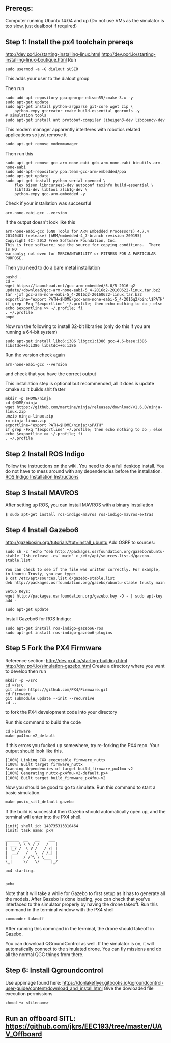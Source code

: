 
## Prereqs: 
Computer running Ubuntu 14.04 and up (Do not use VMs as the simulator is too slow, just dualboot if required)

## Step 1: Install the px4 toolchain prereqs
http://dev.px4.io/starting-installing-linux.html
http://dev.px4.io/starting-installing-linux-boutique.html
Run
```
sudo usermod -a -G dialout $USER
```
This adds your user to the dialout group

Then run 
```
sudo add-apt-repository ppa:george-edison55/cmake-3.x -y
sudo apt-get update
sudo apt-get install python-argparse git-core wget zip \
    python-empy qtcreator cmake build-essential genromfs -y
# simulation tools
sudo apt-get install ant protobuf-compiler libeigen3-dev libopencv-dev 
```
This modem manager apparently interferes with robotics related applications so just remove it
```
sudo apt-get remove modemmanager
```
Then run this
```
sudo apt-get remove gcc-arm-none-eabi gdb-arm-none-eabi binutils-arm-none-eabi
sudo add-apt-repository ppa:team-gcc-arm-embedded/ppa
sudo apt-get update
sudo apt-get install python-serial openocd \
    flex bison libncurses5-dev autoconf texinfo build-essential \
    libftdi-dev libtool zlib1g-dev \
    python-empy gcc-arm-embedded -y
 ```
Check if your installation was successful
```
arm-none-eabi-gcc --version
```
If the output doesn't look like this
```
arm-none-eabi-gcc (GNU Tools for ARM Embedded Processors) 4.7.4 20140401 (release) [ARM/embedded-4_7-branch revision 209195]
Copyright (C) 2012 Free Software Foundation, Inc.
This is free software; see the source for copying conditions.  There is NO
warranty; not even for MERCHANTABILITY or FITNESS FOR A PARTICULAR PURPOSE.
```
Then you need to do a bare metal installation
```
pushd .
cd ~
wget https://launchpad.net/gcc-arm-embedded/5.0/5-2016-q2-update/+download/gcc-arm-none-eabi-5_4-2016q2-20160622-linux.tar.bz2
tar -jxf gcc-arm-none-eabi-5_4-2016q2-20160622-linux.tar.bz2
exportline="export PATH=$HOME/gcc-arm-none-eabi-5_4-2016q2/bin:\$PATH"
if grep -Fxq "$exportline" ~/.profile; then echo nothing to do ; else echo $exportline >> ~/.profile; fi
. ~/.profile
popd
```
Now run the following to install 32-bit libraries (only do this if you are running a 64-bit system)
```
sudo apt-get install libc6:i386 libgcc1:i386 gcc-4.6-base:i386 libstdc++5:i386 libstdc++6:i386
```
Run the version check again 
```
arm-none-eabi-gcc --version
```
and check that you have the correct output

This installation step is optional but recommended, all it does is update cmake so it builds shit faster
```
mkdir -p $HOME/ninja
cd $HOME/ninja
wget https://github.com/martine/ninja/releases/download/v1.6.0/ninja-linux.zip
unzip ninja-linux.zip
rm ninja-linux.zip
exportline="export PATH=$HOME/ninja:\$PATH"
if grep -Fxq "$exportline" ~/.profile; then echo nothing to do ; else echo $exportline >> ~/.profile; fi
. ~/.profile
```
## Step 2 Install ROS Indigo
Follow the instructions on the wiki. You need to do a full desktop install. You do not have to mess around with any dependencies before the installation. 
[ROS Indigo Installation Instructions](http://wiki.ros.org/indigo/Installation/Ubuntu)

## Step 3 Install MAVROS
After setting up ROS, you can install MAVROS with a binary installation
```
$ sudo apt-get install ros-indigo-mavros ros-indigo-mavros-extras
```
## Step 4 Install Gazebo6
http://gazebosim.org/tutorials?tut=install_ubuntu
Add OSRF to sources:
```
sudo sh -c 'echo "deb http://packages.osrfoundation.org/gazebo/ubuntu-stable `lsb_release -cs` main" > /etc/apt/sources.list.d/gazebo-stable.list'

You can check to see if the file was written correctly. For example, in Ubuntu Trusty, you can type:
$ cat /etc/apt/sources.list.d/gazebo-stable.list
deb http://packages.osrfoundation.org/gazebo/ubuntu-stable trusty main

Setup Keys:
wget http://packages.osrfoundation.org/gazebo.key -O - | sudo apt-key add -

sudo apt-get update
```
Install Gazebo6 for ROS Indigo:
```
sudo apt-get install ros-indigo-gazebo6-ros
sudo apt-get install ros-indigo-gazebo6-plugins
```
## Step 5 Fork the PX4 Firmware
Reference section: http://dev.px4.io/starting-building.html
http://dev.px4.io/simulation-gazebo.html
Create a directory where you want to develop then run 
```
mkdir -p ~/src
cd ~/src
git clone https://github.com/PX4/Firmware.git
cd Firmware
git submodule update --init --recursive
cd ..
```
to fork the PX4 development code into your directory

Run this command to build the code
```
cd Firmware
make px4fmu-v2_default
```
If this errors you fucked up somewhere, try re-forking the PX4 repo. Your output should look like this.

```
[100%] Linking CXX executable firmware_nuttx
[100%] Built target firmware_nuttx
Scanning dependencies of target build_firmware_px4fmu-v2
[100%] Generating nuttx-px4fmu-v2-default.px4
[100%] Built target build_firmware_px4fmu-v2
```
Now you should be good to go to simulate. Run this command to start a basic simulation.
```
make posix_sitl_default gazebo
```
If the build is successful then Gazebo should automatically open up, and the terminal will enter into the PX4 shell.
```
[init] shell id: 140735313310464
[init] task name: px4

______  __   __    ___
| ___ \ \ \ / /   /   |
| |_/ /  \ V /   / /| |
|  __/   /   \  / /_| |
| |     / /^\ \ \___  |
\_|     \/   \/     |_/

px4 starting.


pxh>
```
Note that it will take a while for Gazebo to first setup as it has to generate all the models.
After Gazebo is done loading, you can check that you've interfaced to the simulator properly by having the drone takeoff. Run this command in the terminal window with the PX4 shell
```
commander takeoff
```
After running this command in the terminal, the drone should takeoff in Gazebo.

You can download QGroundControl as well. If the simulator is on, it will automatically connect to the simulated drone. You can fly missions and do all the normal QGC things from there.

## Step 6:  Install Qgroundcontrol
Use appimage found here: https://donlakeflyer.gitbooks.io/qgroundcontrol-user-guide/content/download_and_install.html
Give the dowloaded file execution permissions
```
chmod +x <filename>
```
## Run an offboard SITL: https://github.com/jkrs/EEC193/tree/master/UAV_Offboard


